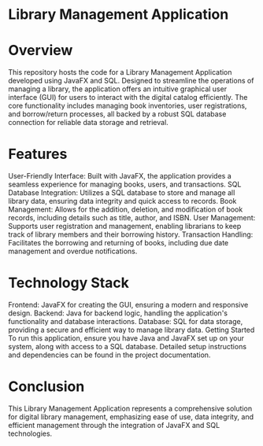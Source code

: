 # Library Management Application
# Overview
This repository hosts the code for a Library Management Application developed using JavaFX and SQL. Designed to streamline the operations of managing a library, the application offers an intuitive graphical user interface (GUI) for users to interact with the digital catalog efficiently. The core functionality includes managing book inventories, user registrations, and borrow/return processes, all backed by a robust SQL database connection for reliable data storage and retrieval.

# Features
User-Friendly Interface: Built with JavaFX, the application provides a seamless experience for managing books, users, and transactions.
SQL Database Integration: Utilizes a SQL database to store and manage all library data, ensuring data integrity and quick access to records.
Book Management: Allows for the addition, deletion, and modification of book records, including details such as title, author, and ISBN.
User Management: Supports user registration and management, enabling librarians to keep track of library members and their borrowing history.
Transaction Handling: Facilitates the borrowing and returning of books, including due date management and overdue notifications.
# Technology Stack
Frontend: JavaFX for creating the GUI, ensuring a modern and responsive design.
Backend: Java for backend logic, handling the application's functionality and database interactions.
Database: SQL for data storage, providing a secure and efficient way to manage library data.
Getting Started
To run this application, ensure you have Java and JavaFX set up on your system, along with access to a SQL database. Detailed setup instructions and dependencies can be found in the project documentation.

# Conclusion
This Library Management Application represents a comprehensive solution for digital library management, emphasizing ease of use, data integrity, and efficient management through the integration of JavaFX and SQL technologies.






